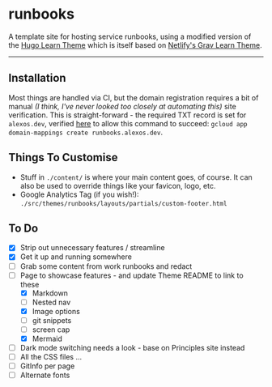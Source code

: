 # runbooks

A template site for hosting service runbooks, using a modified version of the [Hugo Learn Theme](https://themes.gohugo.io/themes/hugo-theme-learn/) which is itself based on [Netlify's Grav Learn Theme](http://learn.getgrav.org/).

---

## Installation

Most things are handled via CI, but the domain registration requires a bit of manual _(I think, I've never looked too closely at automating this)_ site verification. This is straight-forward - the required TXT record is set for `alexos.dev`, verified [here](https://www.google.com/webmasters/verification/verification?domain=alexos.dev) to allow this command to succeed: `gcloud app domain-mappings create runbooks.alexos.dev`.

## Things To Customise

- Stuff in `./content/` is where your main content goes, of course. It can also be used to override things like your favicon, logo, etc.
- Google Analytics Tag (if you wish!): `./src/themes/runbooks/layouts/partials/custom-footer.html`

## To Do

- [x] Strip out unnecessary features / streamline
- [x] Get it up and running somewhere
- [ ] Grab some content from work runbooks and redact
- [ ] Page to showcase features - and update Theme README to link to these
  - [x] Markdown
  - [ ] Nested nav
  - [x] Image options
  - [ ] git snippets
  - [ ] screen cap
  - [x] Mermaid
- [ ] Dark mode switching needs a look - base on Principles site instead
- [ ] All the CSS files ...
- [ ] GitInfo per page
- [ ] Alternate fonts
